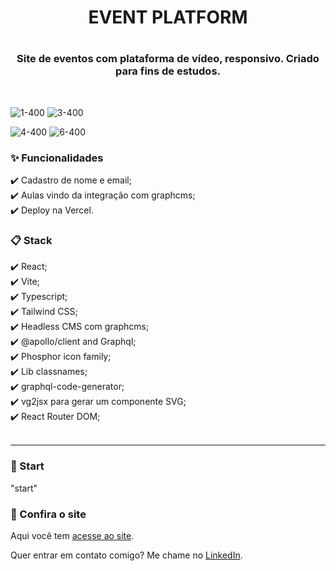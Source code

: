 <h1 align="center">EVENT PLATFORM<h1> 
<h3 align="center">Site de eventos com plataforma de vídeo, responsivo. Criado para fins de estudos.</h3>

<br>
 
![1-400](https://user-images.githubusercontent.com/99914904/177060332-a4d28e9e-dbb7-4eb8-aca9-4ffa7098eee0.png) ![3-400](https://user-images.githubusercontent.com/99914904/177060381-e7d54084-b070-43a2-b516-52b27fb4b4e3.png)



![4-400](https://user-images.githubusercontent.com/99914904/177060513-ac25fe43-92fd-4a43-baef-20cf7fca6d67.png) ![6-400](https://user-images.githubusercontent.com/99914904/177060514-bc944ebc-d788-4704-a229-261716a5b735.png)

### ✨ Funcionalidades


✔️ Cadastro de nome e email;<br>
✔️ Aulas vindo da integração com graphcms;<br>
✔️ Deploy na Vercel.<br>

<h3>📋 Stack</h3>
✔️ React; <br>
✔️ Vite; <br>
✔️ Typescript; <br>
✔️ Tailwind CSS; <br>
✔️ Headless CMS com graphcms; <br>
✔️ @apollo/client and Graphql; <br>
✔️ Phosphor icon family; <br>
✔️ Lib classnames; <br>
✔️ graphql-code-generator; <br>
✔️ vg2jsx para gerar um componente SVG; <br>
✔️ React Router DOM; <br>
<br>

<hr>

### 🏁 Start 

"start"

### 🔗 Confira o site
  
Aqui você tem [acesse ao site](https://event-platformm-chi.vercel.app/).
  
 Quer entrar em contato comigo? Me chame no [LinkedIn](https://www.linkedin.com/in/bianca-macedo-hoffer/).

